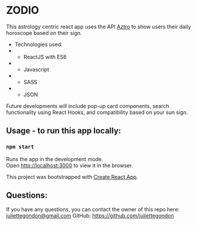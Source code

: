 # ZODIO

This astrology centric react app uses the API
[Aztro](https://aztro.readthedocs.io/en/latest/#) to show users their daily horoscope based on their sign.

  * Technologies used: 
  * * ReactJS with ES6
  * * Javascript
  * * SASS
  * * JSON
  
Future developments will include pop-up card components, search functionality using React Hooks, and compatibility based on your sun sign.  




## Usage - to run this app locally:
### `npm start`

Runs the app in the development mode.\
Open [http://localhost:3000](http://localhost:3000) to view it in the browser.

This project was bootstrapped with [Create React App](https://github.com/facebook/create-react-app).



## Questions: 

If you have any questions, you can contact the owner of this repo here: [juliettegondon@gmail.com](mailto:juliettegondon@gmail.com)
GitHub: https://github.com/juliettegondon